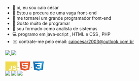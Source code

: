 - 👋 oi, eu sou caio césar
- 👀 Estou a procura de uma vaga front-end
- 🌱 me tornarei um grande programador front-end
- 💞️ Gosto muito de programar
- 📖 sou formado como analista de sistemas
- 💻 programo em java-script , HTML e CSS , PHP
- ✉️ contrate-me pelo email: caiocesar2003@outlook.com.br

<div>
  <a href="https://github.com/caio345">
    <img height = "180em" src="https://github-readme-stats.vercel.app/api?username=caio345&show_icons=true&theme=dracula&include_all_commits=true&count_private=true"/>
    <img height = "180em" src="https://github-readme-stats.vercel.app/api/top-langs/?username=caio345&layout=compact&langs_langs_count16&theme=dracula"/>
  </div>  

  <div style="display: inline_block"><br>
  <img align="center" alt="caio-Js" height="30" width="40" src="https://raw.githubusercontent.com/devicons/devicon/master/icons/javascript/javascript-plain.svg">
 <img align="center" alt="caio-HTML" height="30" width="40" src="https://raw.githubusercontent.com/devicons/devicon/master/icons/html5/html5-original.svg">
  <img align="center" alt="caio-CSS" height="30" width="40" src="https://raw.githubusercontent.com/devicons/devicon/master/icons/css3/css3-original.svg">
    </div> 
  

 
 
 
 <div>
  <a href="https://www.instagram.com/cailolc8642017/" target="_blank"><img src="https://img.shields.io/badge/-Instagram-%23E4405F?style=for-the-badge&logo=instagram&logoColor=white" target="_blank"></a>
 <a href = "mailto:contatorafaballerini@gmail.com"><img src="https://img.shields.io/badge/-Gmail-%23333?style=for-the-badge&logo=gmail&logoColor=white" target="_blank"></a>
   <a href="https://www.linkedin.com/in/rafaella-ballerini-45875016a" target="_blank"><img src="https://img.shields.io/badge/-LinkedIn-%230077B5?style=for-the-badge&logo=linkedin&logoColor=white" target="_blank"></a> 
 </div>
 
  

<div> 
<a href ![](http://github-profile-summary-cards.vercel.app/api/cards/profile-details?username=vn7n24fzkq&theme=default)</a>
</div>


 
  

  

